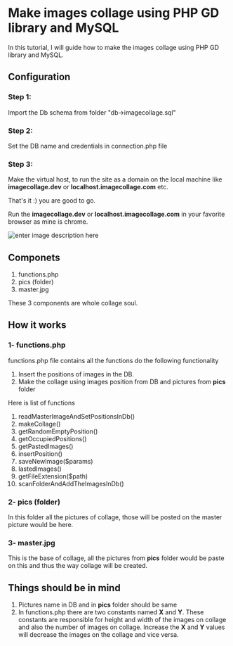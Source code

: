 # Make images collage using PHP GD library and MySQL

In this tutorial, I will guide how to make the images collage using PHP GD library and MySQL.

## Configuration

### Step 1:
Import the Db schema from folder "db->imagecollage.sql"

### Step 2:
Set the DB name and credentials in connection.php file

### Step 3:
Make the virtual host, to run the site as a domain on the local machine like **imagecollage.dev** or **localhost.imagecollage.com** etc.


That's it :) you are good to go.

Run the **imagecollage.dev** or **localhost.imagecollage.com** in your favorite browser as mine is chrome.

![enter image description here](collage.png)
## Componets

1. functions.php
2. pics (folder)
3. master.jpg

These 3 components are whole collage soul.

## How it works
### 1- functions.php
functions.php file contains all the functions do the following functionality

1. Insert the positions of images in the DB.
2. Make the collage using images position from DB and pictures from **pics** folder


Here is list of functions

1. readMasterImageAndSetPositionsInDb()
2. makeCollage()
3. getRandomEmptyPosition()
4. getOccupiedPositions()
5. getPastedImages()
6. insertPosition()
7. saveNewImage($params)
8. lastedImages()
9. getFileExtension($path)
10. scanFolderAndAddTheImagesInDb()

### 2- pics (folder)
In this folder all the pictures of collage, those will be posted on the master picture would be here.

### 3- master.jpg
This is the base of collage, all the pictures from **pics** folder would be paste on this and thus the way collage will be created.

## Things should be in mind

1. Pictures name in DB and in **pics** folder should be same
2. In functions.php there are two constants named **X** and **Y**. These constants are responsible for height and width of the images on collage and also the number of images on collage. Increase the **X** and **Y** values will decrease the images on the collage and vice versa.  
